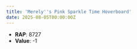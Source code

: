 ```yaml
---
title: 'Merely''s Pink Sparkle Time Hoverboard'
date: 2025-08-05T00:00:00Z
---
```

- **RAP**: 8727
- **Value**: -1
